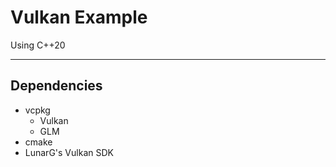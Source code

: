 # Vulkan Example

Using C++20

---
## Dependencies
- vcpkg
	- Vulkan
	- GLM
- cmake
- LunarG's Vulkan SDK
